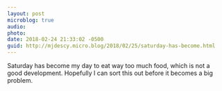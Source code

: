 ```yaml
---
layout: post
microblog: true
audio: 
photo: 
date: 2018-02-24 21:33:02 -0500
guid: http://mjdescy.micro.blog/2018/02/25/saturday-has-become.html
---
```

Saturday has become my day to eat way too much food, which is not a good development. Hopefully I can sort this out before it becomes a big problem.
